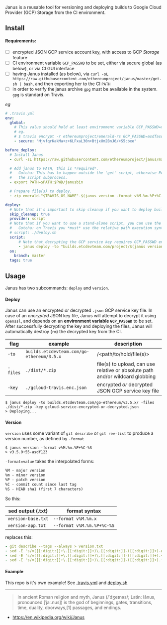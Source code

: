 Janus is a reusable tool for versioning and deploying builds to Google Cloud Provider (GCP) Storage from the CI
environment.

## Install

#### Requirements:
- [ ] encrypted JSON GCP service account key, with access to GCP _Storage_ feature
- [ ] CI environment variable `GCP_PASSWD` to be set, either via secure global (as below), or via CI GUI interface
- [ ] having Janus installed (as below), via `curl -sL https://raw.githubusercontent.com/ethereumproject/janus/master/get.sh | bash`, and then exporting her to the CI `PATH`
- [ ] in order to verify the janus archive `gpg` must be available in the system. `gpg` is standard on Travis.

_eg_
```yml
# .travis.yml
env:
  global:
    # This value should hold at least environment variable GCP_PASSWD=xxx in order to decrypt the GCP service account key that Janus relies on.
    # eg.
    # $ travis encrypt -r ethereumproject/emerald-rs GCP_PASSWD=asdfasdfasdfasdfasdf
    - secure: "MjvfqrKakMa+z+6LFxaL30n+BtjxUm2BnJ6/+S5cbxo"

before_deploy:
  # Install Janus
  - curl -sL https://raw.githubusercontent.com/ethereumproject/janus/master/get.sh | bash

  # Add janus to PATH, this is *required*.
  #   Gotcha: This has to happen outside the 'get' script, otherwise PATH will only be set for
  #   the script subprocess.
  - export PATH=$PATH:$PWD/janusbin

  # Prepare file(s) to deploy.
  - zip emerald-"$TRAVIS_OS_NAME"-$(janus version -format v%M.%m.%P+%C-%S).zip emerald-cli

deploy:
  # Note that it's important to skip cleanup if you want to deploy builds generated during a previous process
  skip_cleanup: true
  provider: script
  # Note that if you want to use a stand-alone script, you can use the follow syntax.
  #   Gotcha: on Travis you *must* use the relative path execution syntax ('./')
  # script: ./deploy.sh
  script:
      # Note that decrypting the GCP service key requires GCP_PASSWD environment variable to be set (see above).
      - janus deploy -to "builds.etcdevteam.com/project/$(janus version -format %M.%m.x)" -files "*.zip-key gcp-key.enc.json
  on:
    branch: master
  tags: true
```

## Usage
Janus has two subcommands: `deploy` and `version`.

#### Deploy
Janus can use an encrypted _or_ decrypted `.json` GCP service key file. In case of an _encrypted_ JSON key file, Janus will attempt to decrypt it using `openssl`,
and depends on an __environment variable `GCP_PASSWD`__ to be set. After successfully decrypting the key and deploying the files, Janus will automatically destroy (`rm`) the decrypted key from the CI.

| flag | example | description |
| --- | --- | --- |
| `-to` | `builds.etcdevteam.com/go-ethereum/3.5.x`| __<bucket>__/<path/to/hold/file(s)> |
| `-files` | `./dist/*.zip` | file(s) to upload, can use relative or absolute path and/or wildcard globbing |
| `-key` | `./gcloud-travis.enc.json` |encrypted _or_ decrypted JSON GCP service key file |

```shell
$ janus deploy -to builds.etcdevteam.com/go-ethereum/v3.5.x/ -files ./dist/*.zip -key gcloud-service-encrypted-or-decrypted.json
> Deploying...
```

#### Version
`version` uses some variant of `git describe` or `git rev-list` to produce a
version number, as defined by `-format`

```shell
$ janus version -format v%M.%m.%P+%C-%S
> v3.5.0+55-asdf123
```

`-format=value` takes the interpolated forms:
```txt
%M - major version
%m - minor version
%P - patch version
%C - commit count since last tag
%S - HEAD sha1 (first 7 characters)
```

So this:

| sed output (.txt) | format syntax |
| --- | --- |
| `version-base.txt` | `--format v%M.%m.x` |
| `version-app.txt` | `--format v%M.%m.%P+%C-%S` |

replaces this:
```yml
- git describe --tags --always > version.txt
- sed -E 's/v([[:digit:]]+\.[[:digit:]]+)\.[[:digit:]]-([[:digit:]]+)-g([a-f0-9]+)/v\1.\2+\3/' version.txt > version-app.txt
- sed -E 's/v([[:digit:]]+\.[[:digit:]]+)\.[[:digit:]]-([[:digit:]]+).+/v\1.\2/' version.txt > version-only.txt
- sed -E 's/v([[:digit:]]+\.[[:digit:]]+)\.[[:digit:]]-([[:digit:]]+).+/v\1.x/' version.txt > version-base.txt
```

#### Example
This repo is it's own example! See [.travis.yml](https://github.com/ethereumproject/janus/blob/master/.travis.yml) and [deploy.sh](https://github.com/ethereumproject/janus/blob/master/deploy.sh)

----

> In ancient Roman religion and myth, Janus (/ˈdʒeɪnəs/; Latin: Iānus, pronounced [ˈjaː.nus]) is the god of beginnings, gates, transitions, time, duality, doorways,[1] passages, and endings.
- https://en.wikipedia.org/wiki/Janus
